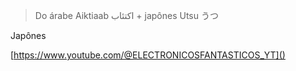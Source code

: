 > Do árabe Aiktiaab اكتئاب + japônes Utsu うつ


Japônes


[https://www.youtube.com/@ELECTRONICOSFANTASTICOS_YT]()